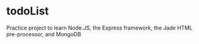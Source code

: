 todoList
========

Practice project to learn Node.JS, the Express framework, the Jade HTML pre-processor, and MongoDB
